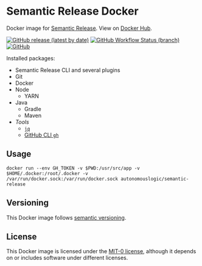 # Semantic Release Docker
Docker image for [Semantic Release](https://github.com/semantic-release/semantic-release).
View on [Docker Hub](https://hub.docker.com/r/autonomouslogic/semantic-release).

[![GitHub release (latest by date)](https://img.shields.io/github/v/release/autonomouslogic/semantic-release-docker)](https://github.com/autonomouslogic/semantic-release-docker/releases)
[![GitHub Workflow Status (branch)](https://img.shields.io/github/workflow/status/autonomouslogic/semantic-release-docker/Test/main)](https://github.com/autonomouslogic/semantic-release-docker/actions)
[![GitHub](https://img.shields.io/github/license/autonomouslogic/semantic-release-docker)](https://spdx.org/licenses/MIT-0.html)

Installed packages:
* Semantic Release CLI and several plugins
* Git
* Docker
* Node
  * YARN
* Java
  * Gradle
  * Maven
* _Tools_
  * [`jq`](https://stedolan.github.io/jq/)
  * [GitHub CLI `gh`](https://cli.github.com/)

## Usage
```shell
docker run --env GH_TOKEN -v $PWD:/usr/src/app -v $HOME/.docker:/root/.docker -v /var/run/docker.sock:/var/run/docker.sock autonomouslogic/semantic-release
```

## Versioning
This Docker image follows [semantic versioning](https://semver.org/).

## License
This Docker image is licensed under the [MIT-0 license](https://spdx.org/licenses/MIT-0.html),
although it depends on or includes software under different licenses.
